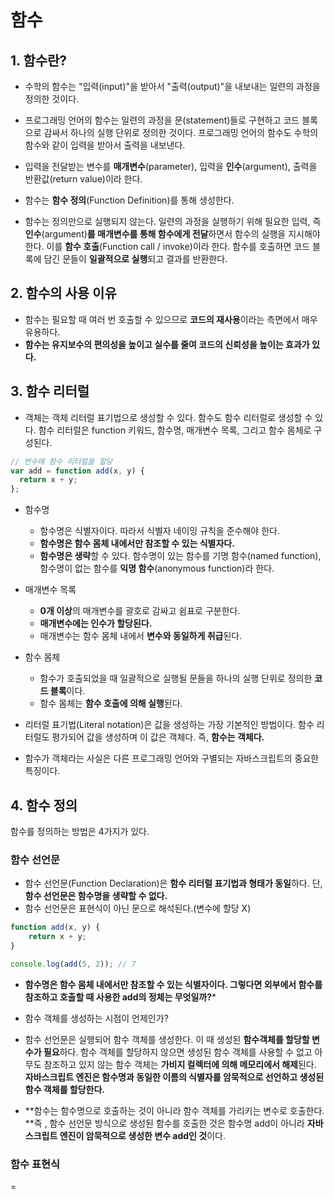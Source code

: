 # 함수

## 1. 함수란?

- 수학의 함수는 "입력(input)"을 받아서 "출력(output)"을 내보내는 일련의 과정을 정의한 것이다.

- 프로그래밍 언어의 함수는 일련의 과정을 문(statement)들로 구현하고 코드 블록으로 감싸서 하나의 실행 단위로 정의한 것이다. 프로그래밍 언어의 함수도 수학의 함수와 같이 입력을 받아서 출력을 내보낸다.
- 입력을 전달받는 변수를 **매개변수**(parameter), 입력을 **인수**(argument), 출력을 반환값(return value)이라 한다.
- 함수는 **함수 정의**(Function Definition)를 통해 생성한다.
- 함수는 정의만으로 실행되지 않는다. 일련의 과정을 실행하기 위해 필요한 입력, 즉 **인수**(argument)**를 매개변수를 통해 함수에게 전달**하면서 함수의 실행을 지시해야 한다. 이를 **함수 호출**(Function call / invoke)이라 한다. 함수를 호출하면 코드 블록에 담긴 문들이 **일괄적으로 실행**되고 결과를 반환한다.



## 2. 함수의 사용 이유

- 함수는 필요할 때 여러 번 호출할 수 있으므로 **코드의 재사용**이라는 측면에서 매우 유용하다.
- **함수는 유지보수의 편의성을 높이고 실수를 줄여 코드의 신뢰성을 높이는 효과가 있다.**



## 3. 함수 리터럴

- 객체는 객체 리터럴 표기법으로 생성할 수 있다. 함수도 함수 리터럴로 생성할 수 있다. 함수 리터럴은 function 키워드, 함수명, 매개변수 목록, 그리고 함수 몸체로 구성된다.

```javascript
// 변수에 함수 리터럴을 할당
var add = function add(x, y) {
  return x + y;
};
```

- 함수명
  - 함수명은 식별자이다. 따라서 식별자 네이밍 규칙을 준수해야 한다.
  - **함수명은 함수 몸체 내에서만 참조할 수 있는 식별자다.**
  - **함수명은 생략**할 수 있다. 함수명이 있는 함수를 기명 함수(named function), 함수명이 없는 함수를 **익명 함수**(anonymous function)라 한다.
- 매개변수 목록
  - **0개 이상**의 매개변수를 괄호로 감싸고 쉼표로 구분한다.
  - **매개변수에는 인수가 할당된다.**
  - 매개변수는 함수 몸체 내에서 **변수와 동일하게 취급**된다.
- 함수 몸체
  - 함수가 호출되었을 때 일괄적으로 실행될 문들을 하나의 실행 단위로 정의한 **코드 블록**이다.
  - 함수 몸체는 **함수 호출에 의해 실행**된다.

- 리터럴 표기법(Literal notation)은 값을 생성하는 가장 기본적인 방법이다. 함수 리터럴도 평가되어 값을 생성하며 이 값은 객체다. 즉, **함수는 객체다.**
- 함수가 객체라는 사실은 다른 프로그래밍 언어와 구별되는 자바스크립트의 중요한 특징이다.





## 4. 함수 정의

함수를 정의하는 방법은 4가지가 있다.



### 함수 선언문

- 함수 선언문(Function Declaration)은 **함수 리터럴 표기법과 형태가 동일**하다. 단, **함수 선언문은 함수명을 생략할 수 없다.**
- 함수 선언문은 표현식이 아닌 문으로 해석된다.(변수에 할당 X)

```javascript
function add(x, y) {
    return x + y;
}

console.log(add(5, 2)); // 7
```

- **함수명은 함수 몸체 내에서만 참조할 수 있는 식별자이다. 그렇다면 외부에서 함수를 참조하고 호출할 때 사용한 add의 정체는 무엇일까?***
- 함수 객체를 생성하는 시점이 언제인가?

- 함수 선언문은 실행되어 함수 객체를 생성한다. 이 때 생성된 **함수객체를 할당할 변수가 필요**하다. 함수 객체를 할당하지 않으면 생성된 함수 객체를 사용할 수 없고 아무도 참조하고 있지 않는 함수 객체는 **가비지 컬렉터에 의해 메모리에서 해제**된다. **자바스크립트 엔진은 함수명과 동일한 이름의 식별자를 암묵적으로 선언하고 생성된 함수 객체를 할당한다.**
- **함수는 함수명으로 호출하는 것이 아니라 함수 객체를 가리키는 변수로 호출한다. **즉 , 함수 선언문 방식으로 생성된 함수를 호출한 것은 함수명 add이 아니라 **자바스크립트 엔진이 암묵적으로 생성한 변수 add인 것**이다.



### 함수 표현식

=